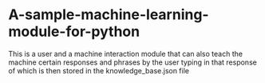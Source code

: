 # A-sample-machine-learning-module-for-python

This is a user and a machine interaction module that can also teach the machine certain responses and phrases by the user typing in that response of which is then stored in the knowledge_base.json file
